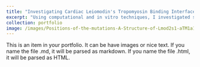 ```yaml
---
title: "Investigating Cardiac Leiomodin's Tropomyosin Binding Interface"
excerpt: "Using computational and in vitro techniques, I investigated small mutation changes in affinity between the tropomyosin-leiomodin binding sites"
collection: portfolio
image: /images/Positions-of-the-mutations-A-Structure-of-Lmod2s1-aTM1a1-14Zip-complex-PDB-ID-6UT2.png
---
```


This is an item in your portfolio. It can be have images or nice text. If you name the file .md, it will be parsed as markdown. If you name the file .html, it will be parsed as HTML. 
